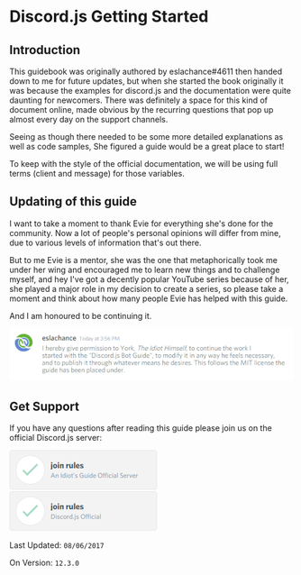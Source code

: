 # Discord.js Getting Started

## Introduction
This guidebook was originally authored by eslachance#4611 then handed down to me for future updates, but when she started the book originally it was because the examples for discord.js and the documentation were quite daunting for newcomers. There was definitely a space for this kind of document online, made obvious by the recurring questions that pop up almost every day on the support channels.

Seeing as though there needed to be some more detailed explanations as well as code samples, She figured a guide would be a great place to start!

To keep with the style of the official documentation, we will be using full terms (client and message) for those variables.

## Updating of this guide

I want to take a moment to thank Evie for everything she's done for the community. Now a lot of people's personal opinions will differ from mine, due to various levels of information that's out there.

But to me Evie is a mentor, she was the one that metaphorically took me under her wing and encouraged me to learn new things and to challenge myself, and hey I've got a decently popular YouTube series because of her, she played a major role in my decision to create a series, so please take a moment and think about how many people Evie has helped with this guide.

And I am honoured to be continuing it.

![Guide transfer](assets/permission.png)

## Get Support

If you have any questions after reading this guide please join us on the official Discord.js server:

[![Join the Official Idiot's Guide Server](/assets/idiotsguidejoin.png)](https://discord.gg/gkZCQtH)[![Join the Official Discord.js Server](/assets/discordofficialjoin.png)](https://discord.gg/bRCvFy9)

Last Updated: `08/06/2017`

On Version: `12.3.0`

